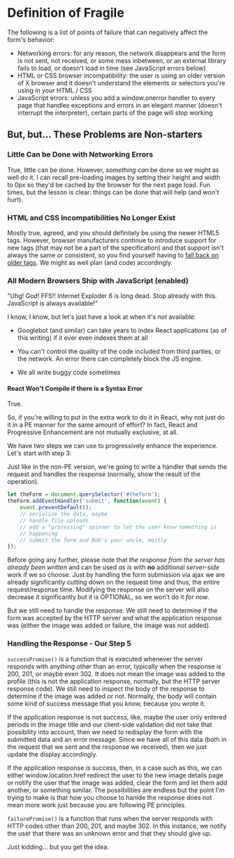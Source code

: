 # Definition of Fragile

The following is a list of points of failure that can negatively affect
the form's behavior:

- Networking errors: for any reason, the network disappears and the form
is not sent, not received, or some mess inbetween, or an external
library fails to load, or doesn't load in time (see JavaScript errors
below) 
- HTML or CSS browser incompatibility: the user is using an older
version of X browser and it doesn't understand the elements or selectors
you're using in your HTML / CSS 
- JavaScript errors: unless you add a
window.onerror handler to every page that handles exceptions and errors
in an elegant manner (doesn't interrupt the interpreter), certain parts
of the page will stop working

## But, but… These Problems are Non-starters

### Little Can be Done with Networking Errors

True, little can be done. However, _something can_ be done so we might
as well do it. I can recall pre-loading images by setting their height
and width to 0px so they'd be cached by the browser for the next page
load. Fun times, but the lesson is clear: things can be done that will
help (and won't hurt).

### HTML and CSS Incompatibilities No Longer Exist

Mostly true, agreed, and you should definitely be using the newer HTML5
tags. However, browser manufacturers continue to introduce support for
new tags (that may not be a part of the specification) and that support
isn't always the same or consistent, so you find yourself having to
[fall back on older tags](https://developer.mozilla.org/en-US/docs/Learn/Tools_and_testing/Cross_browser_testing/HTML_and_CSS#html_fallback_behavior).
We might as well plan (and code) accordingly.

### All Modern Browsers Ship with JavaScript (enabled)

"Uhg! God! FFS!! Internet Exploder 6 is long dead. Stop already with
this. JavaScript is always available!"

I know, I know, but let's just have a look at when it's _not_ available:

- Googlebot (and similar) can take years to index React applications (as
of this writing) if it ever even indexes them at all 

- You can't control the quality of the code included from third parties,
or the network. An error there can completely block the JS engine.

- We all write buggy code sometimes

#### React Won't Compile if there is a Syntax Error

True.

So, if you're willing to put in the extra work to do it in React, why
not just do it in a PE manner for the same amount of effort? In fact, React and Progressive Enhancement are not mutually exclusive, at all.

We have two
steps we can use to progressively enhance the experience. Let's start
with step 3:

Just like in the non-PE version, we're going to write a handler that
sends the request and handles the response (normally, show the result
of the operation).

```js
let theForm = document.querySelector('#theform');
theForm.addEventHandler('submit', function(event) {
	event.preventDefault();
	// serialize the data, maybe
	// handle file uploads
	// add a "processing" spinner to let the user know something is
	// happening
	// submit the form and Bob's your uncle, mostly
});
```

Before going any further, please note that *the response from the server
has already been written* and can be used _as is_ with **no** additional
_server-side_ work if we so choose. Just by handling the form submission
via ajax we are already significantly cutting down on the request time
and thus, the entire request/response time. Modifying the response on
the server will also decrease it significantly but it is OPTIONAL, so we
won't do it _for now_.

But we still need to handle the response. We still need to determine if
the form was accepted by the HTTP server and what the application 
response was (either the image was added or failure, the image was not 
added).

### Handling the Response - Our Step 5

`successPromise()` is a function that is executed whenever the server
responds with anything other than an error, typically when the response
is 200, 201, or maybe even 302. It does not mean the image was added to
the profile (this is not the application response, normally, but the
HTTP server response code). We still need to inspect the body of the 
response to determine if the image was added or not. Normally, the body
will contain some kind of success message that you know, because you
wrote it.

If the application response is not success, like, maybe the user only 
entered periods in the image title and our client-side validation did
not take that possibility into account, then we need to redisplay the
form with the submitted data and an error message. Since we have all of
this data (both in the request that we sent and the response we 
received), then we just update the display accordingly.

If the application response _is_ success, then, in a case such as this,
we can either window.location.href redirect the user to the new image
details page or notify the user that the image was added, clear the form
and let them add another, or something similar. The possibilities are
endless but the point I'm trying to make is that how you choose to 
hanlde the response does not mean more work just because you are
following PE principles.

`failurePromise()` is a function that runs when the server responds with
HTTP codes other than 200, 201, and maybe 302. In this instance, we 
notify the user that there was an unknown error and that they should 
give up.

Just kidding… but you get the idea.